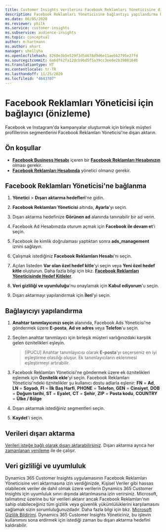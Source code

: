 ```yaml
---
title: Customer Insights verilerini Facebook Reklamları Yöneticisine dışarı aktarma
description: Facebook Reklamları Yöneticisine bağlantıyı yapılandırma hakkında bilgi edinin.
ms.date: 06/05/2020
ms.reviewer: philk
ms.service: customer-insights
ms.subservice: audience-insights
ms.topic: conceptual
author: m-hartmann
ms.author: mhart
manager: shellyha
ms.openlocfilehash: 8260e3b5e529f3d54678d9d6e11aebb2795e27fd
ms.sourcegitcommit: 6a6df62fa12dcb9bd5f5a39cc3ee0e2b3988184b
ms.translationtype: HT
ms.contentlocale: tr-TR
ms.lasthandoff: 11/25/2020
ms.locfileid: "4643707"
---
```

# <a name="connector-for-facebook-ads-manager-preview"></a>Facebook Reklamları Yöneticisi için bağlayıcı (önizleme)

Facebook ve Instagram'da kampanyalar oluşturmak için birleşik müşteri profillerinin segmentlerini Facebook Reklamları Yöneticisi'ne dışarı aktarın.

## <a name="prerequisites"></a>Ön koşullar

- [**Facebook Business Hesabı**](https://business.facebook.com/) içeren bir [**Facebook Reklamları Hesabınızın**](https://www.facebook.com/business/learn/lessons/step-by-step-ads-manager-account) olması gerekir.
- [**Facebook Reklamları Hesabında**](https://www.facebook.com/business/learn/lessons/step-by-step-ads-manager-account) yönetici olmanız gerekir.

## <a name="connect-to-facebook-ads-manager"></a>Facebook Reklamları Yöneticisi'ne bağlanma

1. **Yönetici** > **Dışarı aktarma hedefleri**'ne gidin.

1. **Facebook Reklamları Yöneticisi** altında, **Ayarla**'yı seçin.

1. Dışarı aktarma hedefinize **Görünen ad** alanında tanınabilir bir ad verin.

1. Facebook Ad Hesabınızda oturum açmak için **Facebook ile devam et**'i seçin.

1. Facebook ile kimlik doğrulaması yaptıktan sonra **ads_management** iznini sağlayın.

1. Çalışmak istediğiniz **Facebook Reklamları Hesabı**'nı seçin.

1. Açılan listeden **Var olan özel hedef kitle**'yi seçin veya **Yeni özel hedef kitle** oluşturun. Daha fazla bilgi için bkz. [**Facebook Reklamları Yöneticisinde Hedef Kitleler**](https://www.facebook.com/business/help/744354708981227?id=2469097953376494).

1. **Veri gizliliği ve uyumluluğu**'nu onaylamak için **Kabul ediyorum**'u seçin.

1. Dışarı aktarmayı yapılandırmak için **İleri**'yi seçin.

## <a name="configure-the-connector"></a>Bağlayıcıyı yapılandırma

1. **Anahtar tanımlayıcınızı seçin** alanında, Facebook Ads Yöneticisi'ne göndermek üzere **E-posta**, **Ad ve adres** veya **Telefon**'u seçin.

1. Seçilen anahtar tanımlayıcı için birleşik müşteri varlığınızdaki karşılık gelen öznitelikleri eşleyin.
   > [İPUCU] Anahtar tanımlayıcısı olarak **E-posta**'yı seçerseniz en iyi eşleştirme olasılığı oluşur. Ek tanımlayıcıların eklenmesi eşleştirmeyi artırabilir.

1. Facebook Reklamları Yöneticisi'ne göndermek üzere ek öznitelikleri eşlemek için **Öznitelik ekle**'yi seçin. Facebook Reklamları Yöneticisi'ndeki öznitelikler şu kullanıcı dostu adlarla eşlenir: **FN** = **Ad**, **LN** = **Soyadı**, **FI** = **İlk Baş Harfi**, **PHONE** = **Telefon**, **GEN** = **Cinsiyet**, **DOB** = **Doğum tarihi**, **ST** = **Eyalet**, **CT** = **Şehir**, **ZIP** = **Posta kodu**, **COUNTRY** = **Ülke / Bölge**

1. Dışarı aktarmak istediğiniz segmentleri seçin.

1. **Kaydet**'i seçin.

## <a name="export-the-data"></a>Verileri dışarı aktarma

[Verileri isteğe bağlı olarak dışarı aktarabilirsiniz](export-destinations.md). Dışarı aktarma ayrıca her [zamanlanan yenileme](system.md#schedule-tab) ile de çalışır.

## <a name="data-privacy-and-compliance"></a>Veri gizliliği ve uyumluluk

Dynamics 365 Customer Insights uygulamasının Facebook Reklamları Yöneticisine veri aktarmasına izin verdiğinizde, Kişisel Veriler gibi hassas olabilecek veriler de dahil olmak üzere verilerin Dynamics 365 Customer Insights için uyumluluk sınırı dışında aktarılmasına izin verirsiniz. Microsoft, talimatınız üzerine bu tür verileri aktarır ancak Facebook Reklamları'nın sahip olabileceğiniz tüm gizlilik veya güvenlik yükümlülüklerini karşılamasını sağlamak sizin sorumluluğunuzdadır. Daha fazla bilgi için bkz. [Microsoft Gizlilik Bildirimi](https://go.microsoft.com/fwlink/?linkid=396732).
Dynamics 365 Customer Insights Yöneticiniz, bu işlevin kullanımını sona erdirmek için istediği zaman bu dışarı aktarma hedefini kaldırabilir.
